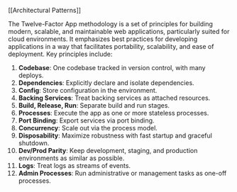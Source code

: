 [[Architectural Patterns]]

The Twelve-Factor App methodology is a set of principles for building modern, scalable, and maintainable web applications, particularly suited for cloud environments. It emphasizes best practices for developing applications in a way that facilitates portability, scalability, and ease of deployment. Key principles include:

1. **Codebase**: One codebase tracked in version control, with many deploys.
2. **Dependencies**: Explicitly declare and isolate dependencies.
3. **Config**: Store configuration in the environment.
4. **Backing Services**: Treat backing services as attached resources.
5. **Build, Release, Run**: Separate build and run stages.
6. **Processes**: Execute the app as one or more stateless processes.
7. **Port Binding**: Export services via port binding.
8. **Concurrency**: Scale out via the process model.
9. **Disposability**: Maximize robustness with fast startup and graceful shutdown.
10. **Dev/Prod Parity**: Keep development, staging, and production environments as similar as possible.
11. **Logs**: Treat logs as streams of events.
12. **Admin Processes**: Run administrative or management tasks as one-off processes.